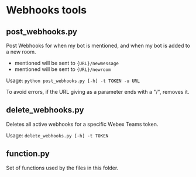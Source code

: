 # Webhooks tools

## post_webhooks.py
Post Webhooks for when my bot is mentioned, and when my bot is added to a new room.
* mentioned will be sent to `{URL}/newmessage`
* mentioned will be sent to `{URL}/newroom`

Usage: `python post_webhooks.py [-h] -t TOKEN -u URL`

To avoid errors, if the URL giving as a parameter ends with a "/", removes it.

## delete_webhooks.py
Deletes all active webhooks for a specific Webex Teams token.

Usage: `delete_webhooks.py [-h] -t TOKEN`

## function.py
Set of functions used by the files in this folder.
